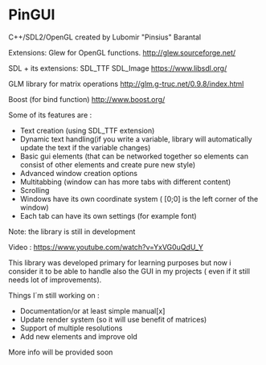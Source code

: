 # PinGUI

C++/SDL2/OpenGL created by Lubomir "Pinsius" Barantal
 
 Extensions: 
 Glew for OpenGL functions.
 http://glew.sourceforge.net/ 
 
 SDL + its extensions:
  SDL_TTF
  SDL_Image
 https://www.libsdl.org/
 
 GLM library for matrix operations
 http://glm.g-truc.net/0.9.8/index.html
 
 Boost (for bind function)
 http://www.boost.org/
 
 
 
Some of its features are :
- Text creation (using SDL_TTF extension)
- Dynamic text handling(if you write a variable, library will automatically update the text if the variable changes)
- Basic gui elements (that can be networked together so elements can consist of other elements and create pure new style)
- Advanced window creation options
- Multitabbing (window can has more tabs with different content)
- Scrolling
- Windows have its own coordinate system ( [0;0] is the left corner of the window)
- Each tab can have its own settings (for example font)

Note: the library is still in development

Video : https://www.youtube.com/watch?v=YxVG0uQdU_Y


This library was developed primary for learning purposes but now i consider it to be able
to handle also the GUI in my projects ( even if it still needs lot of improvements).

Things I´m still working on :
- Documentation/or at least simple manual[x]
- Update render system (so it will use benefit of matrices)
- Support of multiple resolutions
- Add new elements and improve old

More info will be provided soon 
